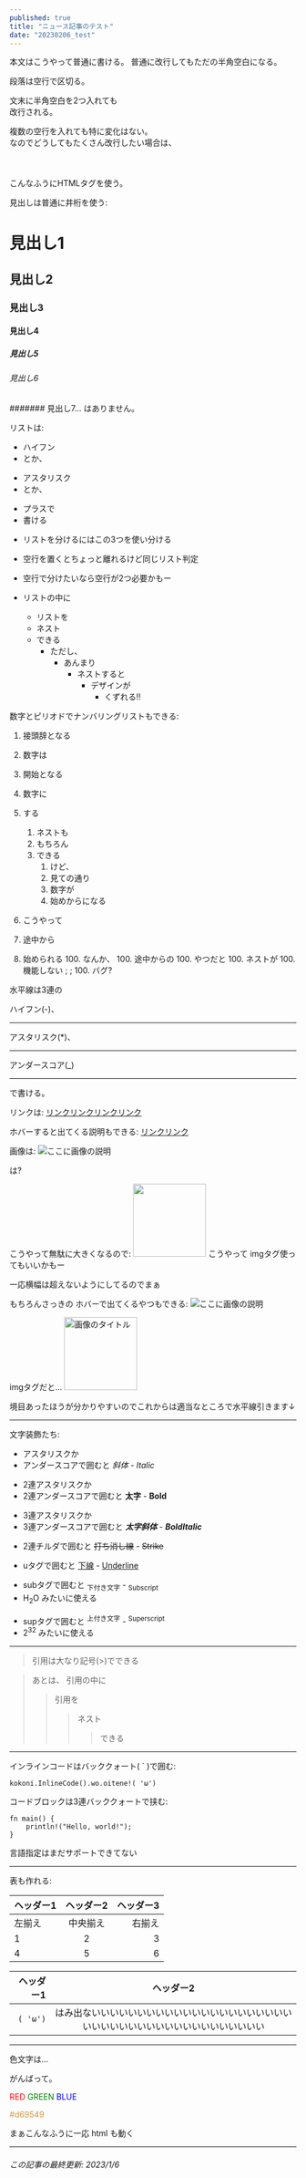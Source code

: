 ```yaml
---
published: true
title: "ニュース記事のテスト"
date: "20230206_test"
---
```


<!-- 
    この記事はテスト用の記事です。 
    フロントメタの published が true になっている場合は
    /news/articles/20230206_test
    でプレビューできます。
-->

本文はこうやって普通に書ける。
普通に改行してもただの半角空白になる。

段落は空行で区切る。

文末に半角空白を2つ入れても  
改行される。



複数の空行を入れても特に変化はない。  
なのでどうしてもたくさん改行したい場合は、  
<br /><br /><br />
こんなふうにHTMLタグを使う。

見出しは普通に井桁を使う:

# 見出し1

## 見出し2

### 見出し3

#### 見出し4

##### 見出し5

###### 見出し6

####### 見出し7... はありません。

リストは:

- ハイフン
- とか、
* アスタリスク
* とか、
+ プラスで
+ 書ける
- リストを分けるにはこの3つを使い分ける
- 空行を置くとちょっと離れるけど同じリスト判定

- 空行で分けたいなら空行が2つ必要かもー


- リストの中に
    - リストを
    - ネスト
    - できる
        - ただし、
            - あんまり
                - ネストすると
                    - デザインが
                        - くずれる!!

数字とピリオドでナンバリングリストもできる:

1. 接頭辞となる
1. 数字は
1. 開始となる
1. 数字に
1. する
    1. ネストも
    1. もちろん
    1. できる
        1. けど、
        1. 見ての通り
        1. 数字が
        1. 始めからになる


100. こうやって
100. 途中から
100. 始められる
    100. なんか、
    100. 途中からの
    100. やつだと
        100. ネストが
        100. 機能しない ; ;
            100. バグ?

水平線は3連の

ハイフン(-)、

---

アスタリスク(*)、

***

アンダースコア(_)

___

で書ける。

リンクは:
[リンクリンクリンクリンク](https://revati.jp)

ホバーすると出てくる説明もできる:
[リンクリンク](https://revati.jp "リンクのタイトル")

画像は:
![ここに画像の説明](/images/news/20221126.png)

は?

こうやって無駄に大きくなるので:
<img src="/images/news/20221126.png" width="128px" />
こうやって imgタグ使ってもいいかもー

一応横幅は超えないようにしてるのでまぁ

もちろんさっきの ホバーで出てくるやつもできる:
![ここに画像の説明](/images/logos/revati_large.png "画像のタイトル")

imgタグだと...
<img src="/images/members/rinrin.webp" width="128px" title="画像のタイトル" />

境目あったほうが分かりやすいのでこれからは適当なところで水平線引きます↓

---

文字装飾たち:

- アスタリスクか
- アンダースコアで囲むと *斜体* - _Italic_

* 2連アスタリスクか
* 2連アンダースコアで囲むと **太字** - __Bold__

+ 3連アスタリスクか
+ 3連アンダースコアで囲むと ***太字斜体*** - ___BoldItalic___

- 2連チルダで囲むと ~~打ち消し線~~ - ~~Strike~~

* uタグで囲むと <u>下線</u> - <u>Underline</u>

+ subタグで囲むと <sub>下付き文字</sub> - <sub>Subscript</sub>
+ H<sub>2</sub>O みたいに使える

- supタグで囲むと <sup>上付き文字</sup> - <sup>Superscript</sup>
- 2<sup>32</sup> みたいに使える

---

> 引用は大なり記号(>)でできる

> あとは、
> 引用の中に
> > 引用を
> > > ネスト
> > > > できる

---

インラインコードはバッククォート( ` )で囲む:

`kokoni.InlineCode().wo.oitene!( 'ω')`

コードブロックは3連バッククォートで挟む:

```
fn main() {
    println!("Hello, world!");
}
```

言語指定はまだサポートできてない

---

表も作れる:

| ヘッダー1 | ヘッダー2 | ヘッダー3 |
| :- | :-: | -: |
| 左揃え | 中央揃え | 右揃え |
| 1 | 2 | 3 |
| 4 | 5 | 6 |

| ヘッダー1 | ヘッダー2 |
| -: | :-: |
| `( 'ω')` | はみ出ないいいいいいいいいいいいいいいいいいいいいいいいいいいいいいいいいいいいいいいいいい |

---

色文字は...

がんばって。

<span style="color:red;">RED</span>
<span style="color:green;">GREEN</span>
<span style="color:blue;">BLUE</span>

<span style="color:#d69549;">#d69549</span>

まぁこんなふうに一応 html も動く

---

###### この記事の最終更新: 2023/1/6
